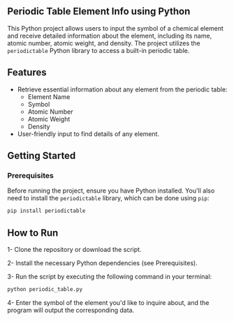 

## Periodic Table Element Info using Python

This Python project allows users to input the symbol of a chemical element and receive detailed information about the element, including its name, atomic number, atomic weight, and density. The project utilizes the `periodictable` Python library to access a built-in periodic table.

## Features

- Retrieve essential information about any element from the periodic table:
  - Element Name
  - Symbol
  - Atomic Number
  - Atomic Weight
  - Density
- User-friendly input to find details of any element.

## Getting Started

### Prerequisites

Before running the project, ensure you have Python installed. You'll also need to install the `periodictable` library, which can be done using `pip`:

```bash
pip install periodictable
```

## How to Run

1- Clone the repository or download the script.

2- Install the necessary Python dependencies (see Prerequisites).

3- Run the script by executing the following command in your terminal:

```bash
python periodic_table.py
```
4- Enter the symbol of the element you'd like to inquire about, and the program will output the corresponding data.
